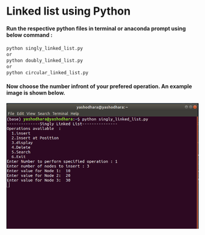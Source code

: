 # Linked list using Python 
#### Run the respective python files in terminal or anaconda prompt using below command :
```
python singly_linked_list.py
or
python doubly_linked_list.py
or
python circular_linked_list.py
```

#### Now choose the number infront of your prefered operation. An example image is shown below.
![Example image](https://github.com/yshastri66/linked_list_using_python/blob/master/images/example.png)
